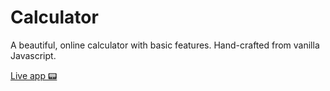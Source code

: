 # Calculator
A beautiful, online calculator with basic features. Hand-crafted from vanilla Javascript.

[Live app 📟](https://luong-bao-thai.github.io/calculator/)
